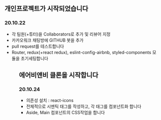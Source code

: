 ## 개인프로젝트가 시작되었습니다

### 20.10.22

<ul>
    <li>각 팀원(+튜터)을 Collaborators로 추가 및 리뷰어 지정</li>
    <li>카카오워크 채팅방에 GITHUB 봇을 추가</li>
    <li>pull request를 테스트합니다</li>
    <li>Router, redux(+react redux), eslint-config-airbnb, styled-components 모듈을 초기세팅합니다</li>
<ul>

## 에어비앤비 클론을 시작합니다

### 20.10.24

<ul>
    <li>의존성 설치 : react-icons</li>
    <li>전체적으로 시멘틱 태그를 작성하고, 각 태그를 컴포넌트화 합니다</li>
    <li>Aside, Main 컴포넌트의 CSS작업을 합니다</li>
<ul>
